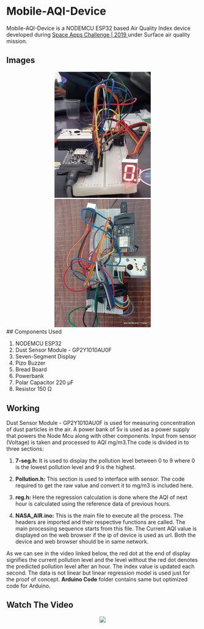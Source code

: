 # Mobile-AQI-Device

Mobile-AQI-Device is a NODEMCU ESP32 based Air Quality Index device developed during <a href="https://2019.spaceappschallenge.org/challenges/living-our-world/surface-air-quality-mission/details"> Space Apps Challenge | 2019 </a> under Surface air quality mission.

## Images

<div style="text-align: center;">
   <img src="./images/MAQI.jpg" width="50%" height="50%" />

   <img src="./images/MAQI_Top.jpeg" width="50%" height="50%" />
</div>
## Components Used

1. NODEMCU ESP32
2. Dust Sensor Module - GP2Y1010AU0F
3. Seven-Segment Display
4. Pizo Buzzer
5. Bread Board
6. Powerbank
7. Polar Capacitor 220 µF
8. Resistor 150 Ω

## Working

Dust Sensor Module - GP2Y1010AU0F is used for measuring concentration of dust particles in the air. A power bank of 5v is used as a power supply that powers the Node Mcu along with other components. Input from sensor (Voltage) is taken and processed to AQI mg/m3.The code is divided in to three sections:

 1. **7-seg.h:**
    It is used to display the pollution level between 0 to 9 where 0 is the lowest pollution level and 9 is the highest.

 2. **Pollution.h:**
    This section is used to interface with sensor. The code required to get the raw value and convert it to mg/m3 is included here.

 3. **reg.h:**
    Here the regression calculation is done where the AQI of next hour is calculated using the reference data of previous hours.

 4. **NASA_AIR.ino:**
    This is the main file to execute all the process. The headers are imported and their respective functions are called. The main processing sequence starts from this file. The Current AQI value is displayed on the web browser if the ip of device is used as url. Both the device and web browser should be in same network.

As we can see in the video linked below, the red dot at the end of display signifies the current pollution level and the level without the red dot denotes the predicted pollution level after an hour. The index value is updated each second. The data is not linear but linear regression model is used just for the proof of concept. **Arduino Code** folder contains same but optimized code for Arduino.

## Watch The Video

<div align="center">
  <a href="https://youtu.be/RBP5poz4TrI"><img src="https://img.youtube.com/vi/RBP5poz4TrI/0.jpg"></a>
</div>